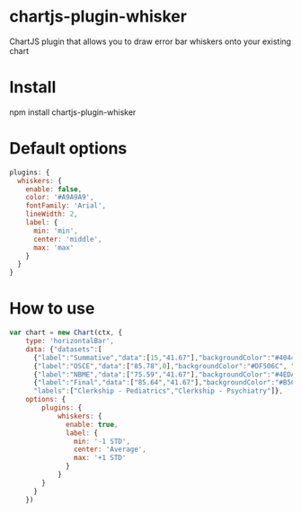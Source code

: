 # chartjs-plugin-whisker
ChartJS plugin that allows you to draw error bar whiskers onto your existing chart


# Install
npm install chartjs-plugin-whisker

# Default options
```javascript
plugins: {
  whiskers: {
    enable: false,
    color: '#A9A9A9',
    fontFamily: 'Arial',
    lineWidth: 2,
    label: {
      min: 'min',
      center: 'middle',
      max: 'max'
    }
  }
}
```

# How to use 
```javascript
var chart = new Chart(ctx, {
    type: 'horizontalBar',
    data: {"datasets":[
      {"label":"Summative","data":[15,"41.67"],"backgroundColor":"#40442B", "whiskers":[{"min": 7,"center": 11, "max": 20},{"min": 33,"center": 43, "max": 55}]},
      {"label":"OSCE","data":["85.78",0],"backgroundColor":"#DF506C", "whiskers":[{"min": 76,"center": 85, "max": 96, },{}]},
      {"label":"NBME","data":["75.59","41.67"],"backgroundColor":"#4EDAAB","whiskers":[{"min": 52,"center": 65, "max": 78},{"min": 32,"center": 42, "max": 68}]},
      {"label":"Final","data":["85.64","41.67"],"backgroundColor":"#B5CF8E"}],
      "labels":["Clerkship - Pediatrics","Clerkship - Psychiatry"]},
    options: {
        plugins: {
            whiskers: {
              enable: true,
              label: {
                min: '-1 STD',
                center: 'Average',
                max: '+1 STD'
              }
            }
        }
      }
    })
```
